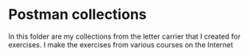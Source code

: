 # Postman collections

In this folder are my collections from the letter carrier that I created for exercises. I make the exercises from various courses on the Internet
